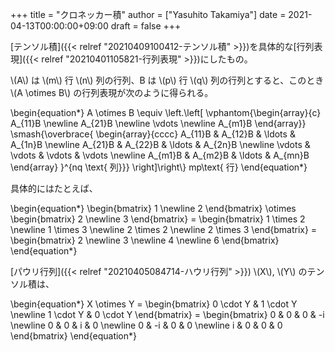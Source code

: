 +++
title = "クロネッカー積"
author = ["Yasuhito Takamiya"]
date = 2021-04-13T00:00:00+09:00
draft = false
+++

[テンソル積]({{< relref "20210409100412-テンソル積" >}})を具体的な[行列表現]({{< relref "20210401105821-行列表現" >}})にしたもの。

\\(A\\) は \\(m\\) 行 \\(n\\) 列の行列、B は \\(p\\) 行 \\(q\\) 列の行列とすると、このとき \\(A \otimes B\\) の行列表現が次のように得られる。

\begin{equation\*}
  A \otimes B \equiv
  \left.\left[
    \vphantom{\begin{array}{c} A\_{11}B \newline A\_{21}B \newline \vdots \newline A\_{m1}B \end{array}}
    \smash{\overbrace{
        \begin{array}{cccc}
          A\_{11}B & A\_{12}B & \ldots & A\_{1n}B \newline
          A\_{21}B & A\_{22}B & \ldots & A\_{2n}B \newline
          \vdots  & \vdots  & \vdots & \vdots \newline
          A\_{m1}B & A\_{m2}B & \ldots & A\_{mn}B
        \end{array}
      }^{nq \text{ 列}}}
    \right]\right\\}
  mp\text{ 行}
\end{equation\*}

具体的にはたとえば、

\begin{equation\*}
  \begin{bmatrix}
    1 \newline
    2
  \end{bmatrix} \otimes
  \begin{bmatrix}
    2 \newline
    3
  \end{bmatrix} =
  \begin{bmatrix}
    1 \times 2 \newline
    1 \times 3 \newline
    2 \times 2 \newline
    2 \times 3
  \end{bmatrix} =
  \begin{bmatrix}
    2 \newline
    3 \newline
    4 \newline
    6
  \end{bmatrix}
\end{equation\*}

[パウリ行列]({{< relref "20210405084714-ハウリ行列" >}}) \\(X\\), \\(Y\\) のテンソル積は、

\begin{equation\*}
  X \otimes Y =
  \begin{bmatrix}
    0 \cdot Y & 1 \cdot Y \newline
    1 \cdot Y & 0 \cdot Y
  \end{bmatrix} =
  \begin{bmatrix}
    0 & 0 & 0 & -i \newline
    0 & 0 & i & 0 \newline
    0 & -i & 0 & 0 \newline
    i & 0 & 0 & 0
  \end{bmatrix}
\end{equation\*}
